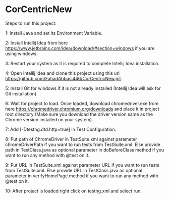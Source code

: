 # CorCentricNew
Steps to run this project:

1: Install Java and set its Environment Variable.

2: Install Intellij Idea from here https://www.jetbrains.com/idea/download/#section=windows if you are using windows.

3: Restart your system as it is required to complete Intellij Idea installation.

4: Open Intellij Idea and clone this project using this url https://github.com/FahadAbbasi446/CorCentricNew.git.

5: Install Git for windows if it is not already installed (Intellij Idea will ask for Git installation).

6: Wait for project to load. Once loaded, download chromedriver.exe from here https://chromedriver.chromium.org/downloads and place it in project root 
directory (Make sure you download the driver version same as the Chrome version installed on your system).

7: Add [-Dtestng.dtd.http=true] in Test Configuration.

8: Put path of ChromeDriver in TestSuite.xml against parameter chromeDriverPath if you want to run tests from TestSuite.xml. Else provide path in TestClass.java as optional parameter in doBeforeClass method if you want to run any method with @test on it.

9: Put URL in TestSuite.xml against parameter URL if you want to run tests from TestSuite.xml. Else provide URL in TestClass.java as optional parameter in verifyHomePage method if you want to run any method with @test on it.

10: After project is loaded right click on testng.xml and select run.
